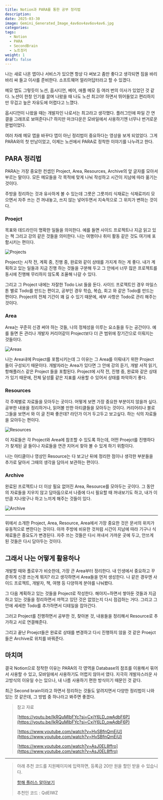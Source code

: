 ```yaml
---
title: Notion과 PARA를 통한 공부 정리법
description:
date: 2025-03-30
image: Gemini_Generated_Image_4av6ov4av6ov4av6.jpg
categories:
tags:
  - Notion
  - PARA
  - SecondBrain
  - 노트정리
weight: 1
draft: false
---
```


나는 새로 나온 앱이나 서비스가 있으면 항상 다 써보고 좀만 좋다고 생각되면 짐을 바리바리 싸 들고 이사를 준비한다. 소프트웨어 얼리어답터라고 할 수 있겠다.

메모 앱도 그렇듯이 노션, 옵시디언, 베어, 애플 메모 등 여러 번의 이사가 있었던 것 같다. 노션이 한창 인기를 끌며 나왔을 때 나도 노션 최고야! 하면서 뛰어들었고 편리하지만 무겁고 높은 자유도에 어렵다고 느꼈다.

옵시디언이 나왔을 때는 개발자인 나로서는 최고라고 생각했다. 플러그인에 파일 간 연결을 그래프로 보여준다니? 하지만 마크다운은 모바일에서 사용하기엔 너무나 번거로운 문법이었다.

여러 차례 메모 앱을 바꾸다 앱이 아닌 정리법이 중요하다는 영상을 보게 되었었다. 그게 PARA와의 첫 만남이었고, 이제는 노션에서 PARA로 정착한 이야기를 나누려고 한다.

## PARA 정리법

PARA는 가장 중요한 컨셉인 Project, Area, Resources, Archive의 앞 글자를 모아서 부르는 말이다. 모든 메모들을 각 목적에 맞게 나눠 작성하고 시간이 지남에 따라 옮기는 것이다.

주방을 정리하는 것과 유사하게 볼 수 있는데 그릇은 그릇끼리 식재료는 식재료끼리 모으면서 자주 쓰는 건 꺼내놓고, 쓰지 않는 넣어두면서 지속적으로 그 위치가 변하는 것이다.

### Proejct

목표와 데드라인이 명확한 일들을 의미한다. 예를 들면 사이드 프로젝트나 지금 읽고 있는 책 그리고 강의 같은 것들을 의미한다. 나는 여행이나 취미 활동 같은 것도 여기에 포함시키는 편이다.

![Projects](projects.png)

Project는 시작 전, 계획 중, 진행 중, 완료와 같이 상태를 가지게 하는 게 좋다. 내가 계획하고 있는 일들과 지금 진행 하는 것들을 구분해 두고 그 안에서 너무 많은 프로젝트를 동시에 진행해 무리하지 않도록 조율해 나갈 수 있다.

그리고 그 Project 내에는 자잘한 Todo List 들을 둔다. 사이드 프로젝트인 경우 마일스톤 별로 Todo를 만드는 편이고, 공부인 경우 학습, 복습, 회고 와 같은 Todo를 만드는 편이다. Project의 전체 기간이 꽤 길 수 있기 때문에, 세부 사항은 Todo로 관리 해주는 것이다.

### Area

Area는 꾸준히 신경 써야 하는 것들, 나의 정체성을 이루는 요소들을 두는 공간이다. 예를 들면 돈 관리나 개발자 커리어같이 Project보다 더 큰 범위에 장기간으로 이뤄지는 것들이다.

![Areas](areas.png)

나는 Area내에 Project를 포함시키는데 그 이유는 그 Area를 이뤄내기 위한 Project 들이 구성되기 때문이다. 개발자라는 Area가 있다면 그 안에 강의 듣기, 개발 서적 읽기, 항해플러스 같은 Project 들을 포함된다. Project에 시작 전, 진행 중, 완료와 같은 상태가 있기 때문에, 전체 달성률 같은 지표를 사용할 수 있어서 상태를 파악하기 좋다.

### Resources

각 주제별로 자료들을 모아두는 곳이다. 어떻게 보면 가장 중요한 부분이지 않을까 싶다. 공부한 내용을 정리하거나, 읽어볼 만한 아티클들을 모아두는 것이다. 커리어리나 블로그들을 보면서 와 이 글 진짜 좋은데? 라던가 이거 두고두고 보고싶다. 하는 식의 자료들을 모아두는 편이다.

![Resources](resources.png)

이 자료들은 각 Project와 Area에 참조할 수 있도록 하는데, 어떤 Proejct를 진행하다가 찾게된 글 들이나 자료들을 연관 지어서 찾아 볼 수 있게 하기 위함이다.

나는 아티클이나 영상인 Resource는 다 보고난 뒤에 정리한 점이나 생각한 부분들을 추가로 달아서 그때의 생각을 담아서 보관하는 편이다.

### Archive

완료된 프로젝트나 더 이상 필요 없어진 Area, Resource를 모아두는 곳이다. 그 동안의 자료들을 지우지 않고 담아둠으로서 나중에 다시 필요할 때 꺼내보기도 하고, 내가 이만큼 지나왔구나 하고 느끼게 해주는 것들이 있다.

![Archive](archive.png)

---

위에서 소개한 Project, Area, Resource, Area에서 가장 중요한 것은 문서의 위치가 유동적으로 변한다는 것이다. 아까 주방에 비유한 것처럼 시간이 지남에 따라 기구나 식재료들은 중요도가 변경된다. 자주 쓰는 것들은 다시 꺼내서 가까운 곳에 두고, 안쓰게 된 것들은 다시 담아두는 것이다.

## 그래서 나는 어떻게 활용하나

개발할 때와 플로우가 비슷한데, 가장 큰 Area부터 정리한다. 내 인생에서 중요하고 꾸준하게 신경 쓰는게 뭐지? 라고 생각하면서 Area들을 먼저 생성한다. 나 같은 경우엔 사이드 프로젝트, 개발자, 책, 여행 등 다양하게 분야를 나눠봤다.

그 다음 계획하고 있는 것들을 Project로 작성한다. 해야지~하면서 쌓아둔 것들과 지금 하고 있는 것들을 정리하면서 까먹고 있던 것은 없었는지 다시 점검하는 거다. 그리고 그 안에 세세한 Todo를 추가하면서 디테일을 잡아간다.

그러고 Project를 진행하면서 공부한 것, 찾아본 것, 내용들을 정리해서 Resource로 추가하고 서로 연결해준다.

그리고 끝난 Proejct들은 완료로 상태를 변경하고 다시 진행하지 않을 것 같은 Proejct들은 Archive로 위치를 바꿔준다.

## 마치며

결국 Notion으로 정착한 이유는 PARA의 각 영역을 Database의 참조를 이용해서 묶어서 사용할 수 있고, 모바일에서 사용하기도 어렵지 않아서 였다. 지극히 개발자스러운 사고방식의 이유일 수는 있으나, 내 나름 사용하기 편한 방식이기 때문인 것 같다.

최근 Second brain이라고 하면서 정리하는 것들도 알려지면서 다양한 정리법이 나와있는 것 같은데, 그 방법 중 하나라고 봐주면 좋겠다.

> 참고 자료
> 
> [https://youtu.be/lkRQuMIbFYc?si=CxjY6LD_owAdbF6P](https://youtu.be/lkRQuMIbFYc?si=CxjY6LD_owAdbF6P)
>
> [https://www.youtube.com/watch?v=HvSBfnQmEiU](https://www.youtube.com/watch?v=HvSBfnQmEiU)
>
> [https://www.youtube.com/watch?v=AsJ0EL8ffro](https://www.youtube.com/watch?v=AsJ0EL8ffro)

---

> 아래 추천 코드를 지원페이지에 입력하면, 등록금 20만 원을 할인 받을 수 있습니다.
>
> [항해 플러스 알아보기](https://bit.ly/3JV04NX)
>
> 추천인 코드 : QdEIWZ